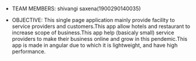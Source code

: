 * TEAM MEMBERS:
shivangi saxena(1900290140035)

* OBJECTIVE:
This single page application mainly provide  facility to service providers and customers.This app allow hotels and restaurant to increase scope of business.This app help (basicaly small) service providers to make their  business online and grow in this pendemic.This app is made in angular due to which it is lightweight, and have high performance.   

